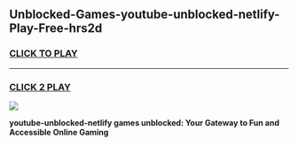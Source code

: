 
## Unblocked-Games-youtube-unblocked-netlify-Play-Free-hrs2d
<h3>
<a href="https://premium76.site?title=youtube-unblocked-netlify&ref=18A1">CLICK TO PLAY</a></h3>
<hr>

<h3>
<a href="https://premium76.site?title=youtube-unblocked-netlify&ref=18A1">CLICK 2 PLAY</a>
  
</h3>

<a href="https://premium76.site?title=youtube-unblocked-netlify&ref=18A1"><img src="https://clearcache.store/games.png"></a>


**youtube-unblocked-netlify games unblocked: Your Gateway to Fun and Accessible Online Gaming**
